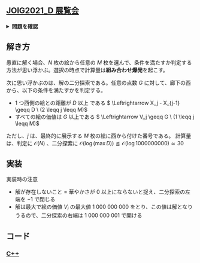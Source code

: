 ## [JOIG2021_D 展覧会](https://atcoder.jp/contests/joig2021-open/tasks/joig2021_d)

<details>
<summary><b>問題を確認</b></summary>

## 問題
JOI美術館には、東西方向にまっすぐ伸びる廊下に $N$ 枚の絵が飾られており、 $1$ から $N$ までの番号が付けられている。絵 $i(1 \leqq i \leqq N)$ は廊下の西側から $X_i$ メートルの位置に飾られており、その価値は $V_i$ である。
この美術館では明日から「エゴイ展」が開催されつ予定であり、非常に多くの来客が見込まれている。「エゴイ展」では $M$ 枚の絵を展示する予定である。
$2$ つの絵が近い位置に展示されていると見づらいので、以下の条件を満たすように $N-M$ 枚の絵を取り外し、廊下に $M$ 枚の絵だけを残すことにした。
- どの $2$ つの絵についても、位置が $D$ メートル以上離れているようにする。

展示されている $M$ 枚の絵の価値の最小値を、「エゴイ展」の<b>華やかさ</b>とする。あなたは、廊下に残す $M$ 枚の絵をうまく選ぶことで、「エゴイ展」の華やかさをできるだけ大きくしたい。
$N$ 枚の絵の情報と廊下に残す絵の枚数が与えられたとき、条件を満たすような絵の残し方が存在するか判定し、もし存在する場合は、「エゴイ展」の華やかさの最大値を求めるプログラムを作成せよ。

## 制約
- $1 \leqq N \leqq 100 \ 000$
- $1 \leqq M \leqq N$
- $1 \leqq D \leqq 1 \ 000 \ 000 \ 000$
- $1 \leqq X_i \leqq 1 \ 000 \ 000 \ 000(1 \leqq i \leqq N)$
- $X_i \ne X_j(1 \leqq i \lt j \leqq N)$
- $1 \leqq V_i \leqq 1 \ 000 \ 000 \ 000(1 \leqq i \leqq N)$
- 入力される値はすべて整数である

## 入力
入力は以下の形式で標準入力から与えられる
```math
\begin{matrix}
& N & M & D \\
& X_1 & V_1 \\
& X_2 & V_2 \\
& \vdots \\
& X_N & V_N
\end{matrix}
```

## 出力
条件を満たすような絵の残し方が存在しない場合、標準出力に`-1`を1行で出力せよ。
条件を満たすような絵の残し方が存在する場合、標準出力に「エゴイ展」の華やかさの最大値を $1$ 行で出力せよ。
</details>


## 解き方
愚直に解く場合、$N$ 枚の絵から任意の $M$ 枚を選んで、条件を満たすか判定する方法が思い浮かぶ。選択の時点で計算量は<b>組み合わせ爆発</b>を起こす。

次に思い浮かぶのは、解の二分探索である。任意の点数 $G$ に対して、廊下の西から、以下の条件を満たすかを判定する。
- $1$ つ西側の絵との距離が $D$ 以上 である
    $ \Leftrightarrow X_j - X_{j-1} \geqq D \ (2 \leqq j \leqq M)$
- すべての絵の価値は $G$ 以上である
    $ \Leftrightarrow V_j \geqq G \ (1 \leqq j \leqq M)$

ただし、$j$ は、最終的に展示する $M$ 枚の絵に西から付けた番号である。
計算量は、判定に $\mathcal{O}(N)$ 、二分探索に $\mathcal{O}(\log (\max D)) \leqq \mathcal{O}(\log 1000000000) \simeq 30$

## 実装
実装時の注意
- 解が存在しないこと $=$ 華やかさが $0$ 以上にならないと捉え、二分探索の左端を $-1$ で閉じる
- 解は最大で絵の価値 $V_i$ の最大値 $1 \ 000 \ 000 \ 000$ をとり、この値は解となりうるので、二分探索の右端は $1 \ 000 \ 000 \ 001$ で開ける

## コード
### [C++](.\joig2021_d.cpp)
